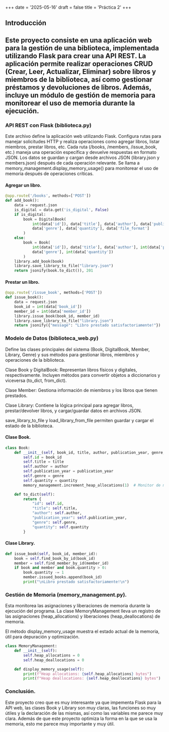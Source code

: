 +++
date = '2025-05-16'
draft = false
title = 'Práctica 2'
+++

## Introducción
## Este proyecto consiste en una aplicación web para la gestión de una biblioteca, implementada utilizando Flask para crear una API REST. La aplicación permite realizar operaciones CRUD (Crear, Leer, Actualizar, Eliminar) sobre libros y miembros de la biblioteca, así como gestionar préstamos y devoluciones de libros. Además, incluye un módulo de gestión de memoria para monitorear el uso de memoria durante la ejecución.

### API REST con Flask (biblioteca.py)

Este archivo define la aplicación web utilizando Flask. Configura rutas para manejar solicitudes HTTP y realiza operaciones como agregar libros, listar miembros, prestar libros, etc.
Cada ruta (/books, /members, /issue_book, etc.) maneja una operación específica y devuelve respuestas en formato JSON. Los datos se guardan y cargan desde archivos JSON (library.json y members.json) después de cada operación relevante. Se llama a memory_management.display_memory_usage() para monitorear el uso de memoria después de operaciones críticas.

#### Agregar un libro.

```python
@app.route('/books', methods=['POST'])
def add_book():
    data = request.json
    is_digital = data.get('is_digital', False)
    if is_digital:
        book = DigitalBook(
            int(data['id']), data['title'], data['author'], data['publication_year'],
            data['genre'], data['quantity'], data['file_format']
        )
    else:
        book = Book(
            int(data['id']), data['title'], data['author'], int(data['publication_year']),
            data['genre'], int(data['quantity'])
        )
    library.add_book(book)
    library.save_library_to_file("library.json")
    return jsonify(book.to_dict()), 201

```

#### Prestar un libro.

```python
@app.route('/issue_book', methods=['POST'])
def issue_book():
    data = request.json
    book_id = int(data['book_id'])
    member_id = int(data['member_id'])
    library.issue_book(book_id, member_id)
    library.save_library_to_file("library.json")
    return jsonify({"message": "Libro prestado satisfactoriamente!"})
```

### Modelo de Datos (biblioteca_web.py)

Define las clases principales del sistema (Book, DigitalBook, Member, Library, Genre) y sus métodos para gestionar libros, miembros y operaciones de la biblioteca.

Clase Book y DigitalBook: Representan libros físicos y digitales, respectivamente. Incluyen métodos para convertir objetos a diccionarios y viceversa (to_dict, from_dict).

Clase Member: Gestiona información de miembros y los libros que tienen prestados.

Clase Library: Contiene la lógica principal para agregar libros, prestar/devolver libros, y cargar/guardar datos en archivos JSON.

save_library_to_file y load_library_from_file permiten guardar y cargar el estado de la biblioteca.

#### Clase Book.
```python
class Book:
    def __init__(self, book_id, title, author, publication_year, genre, quantity):
        self.id = book_id
        self.title = title
        self.author = author
        self.publication_year = publication_year
        self.genre = genre
        self.quantity = quantity
        memory_management.increment_heap_allocations(1)  # Monitor de memoria

    def to_dict(self):
        return {
            "id": self.id,
            "title": self.title,
            "author": self.author,
            "publication_year": self.publication_year,
            "genre": self.genre,
            "quantity": self.quantity
        }
```

#### Clase Library.
```python
def issue_book(self, book_id, member_id):
    book = self.find_book_by_id(book_id)
    member = self.find_member_by_id(member_id)
    if book and member and book.quantity > 0:
        book.quantity -= 1
        member.issued_books.append(book_id)
        print("\nLibro prestado satisfactoriamente!\n")

```

### Gestión de Memoria (memory_management.py).
Esta monitorea las asignaciones y liberaciones de memoria durante la ejecución del programa.
La clase MemoryManagement lleva un registro de las asignaciones (heap_allocations) y liberaciones (heap_deallocations) de memoria.

El método display_memory_usage muestra el estado actual de la memoria, útil para depuración y optimización.

```python
class MemoryManagement:
    def __init__(self):
        self.heap_allocations = 0
        self.heap_deallocations = 0

    def display_memory_usage(self):
        print(f"Heap allocations: {self.heap_allocations} bytes")
        print(f"Heap deallocations: {self.heap_deallocations} bytes")
```

### Conclusión.
Este proyecto creo que es muy interesante ya que impementa Flask para la API web, las clases Book y Library son muy claras, las funciones so muy útiles y la declaración de las mismas, así como las variables me parece muy clara. Además de que este proyecto optimiza la forma en la que se usa la memoria, esto me parece muy importante y muy útil.



